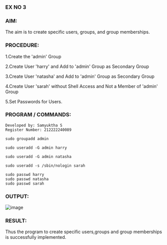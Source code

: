 ### EX NO 3

### AIM:
The aim is to create specific users, groups, and group memberships.

### PROCEDURE:
1.Create the 'admin' Group

2.Create User 'harry' and Add to 'admin' Group as Secondary Group

3.Create User 'natasha' and Add to 'admin' Group as Secondary Group

4.Create User 'sarah' without Shell Access and Not a Member of 'admin' Group

5.Set Passwords for Users.

### PROGRAM / COMMANDS:
```
Developed by: Samyuktha S
Register Number: 212222240089
```
```
sudo groupadd admin

sudo useradd -G admin harry

sudo useradd -G admin natasha

sudo useradd -s /sbin/nologin sarah

sudo passwd harry
sudo passwd natasha
sudo passwd sarah
```
### OUTPUT:
![image](https://github.com/SamyukthaSreenivasan/Creating-Users-groups-and-group-membership/assets/119475703/1b103154-5c80-4f34-af22-7b856c7401e6)

### RESULT:
Thus the program to create specific users,groups and group memberships is successfully implemented.
